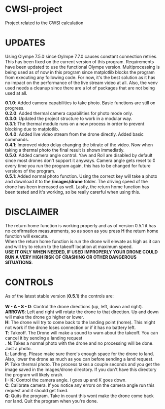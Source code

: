 # CWSI-project
Project related to the CWSI calculation

# UPDATES
Using Olympe 7.5.0 since Oylmpe 7.7.0 causes constant connection retries. This has been fixed on the current version of this program. Requirements have been updated to use the functional Olympe version. Multiprocessing is being used as of now in this program since matplotlib blocks the program from executing any following code. For now, it's the best solution as it has no impact on the performance of the live stream video at all. Also, the venv used needs a cleanup since there are a lot of packages that are not being used at all.

**0.1.0**: Added camera capabilities to take photo. Basic functions are still on progress.<br />
**0.2.0**: Added thermal camera capabilities for photo mode only.<br />
**0.3.0**: Updated the project structure to work in a modular way.<br />
**0.3.1**: The thermal module runs on a new process in order to prevent blocking due to matplotlib.<br />
**0.4.0**: Added live video stream from the drone directly. Added basic commands.<br />
**0.4.1**: Improved video delay changing the bitrate of the video. Now when taking a thermal photo the final result is shown immediatly.<br />
**0.5.0**: Added camera angle control. Yaw and Roll are disabled by default since most drones don't support it anyways. Camera angle gets reset to 0 every time you run the program again, this
has to be changed for future versions of the program. <br />
**0.5.1**: Added normal photo function. Using the correct key will take a photo and download it to the **/images/drone** folder. The driving speed of the drone has been increased as well.
Lastly, the return home function has been tested and it's working, so be really carerful when using this.

# DISCLAIMER
The return home function is working properly and as of version 0.5.1 it has no confirmation measurements, so as soon as you press **H** the return home function will execute.<br />
When the return home function is run the drone will elevate as high as it can and will try to return to the takeoff location at maximum speed. <br /> **USE IT ONLY WHEN NEEDED, IF USED IMPROPERLY YOUR DRONE COULD RUN A VERY HIGH RISK OF CRASHING OR OTHER DANGEROUS SITUATIONS**.

# CONTROLS
As of the latest stable version (**0.5.1**) the controls are:<br /><br />
**W - A - S - D**: Control the drone directions (up, left, down and right).<br />
**ARROWS**: Left and right will rotate the drone to that direction. Up and down will make the drone go higher or lower.<br />
**H**: The drone will try to come back to the landing point (home). This might not work if the drone loses connection or if it has no battery left.<br />
**T**: Takeoff. The Drone will make a sound to warn about the takeoff. You can cancel it by sending a landing request<br />.
**N**: Takes a normal photo with the drone and no processing will be done. Just a photo.<br />
**L**: Landing. Please make sure there's enough space for the drone to land. Also, lower the drone as much as you can before sending a land request.<br />
**P**: Take thermal photo. The process takes a couple seconds and you get the image saved in the images/drone directory. If you don't have this directory the program will likely crash.<br />
**I - K**: Control the camera angle. I goes up and K goes down.<br />
**C**: Calibrate camera. If you notice any errors on the camera angle run this request and it should get fixed.<br />
**Q**: Quits the program. Take in count this wont make the drone come back nor land. Quit the program when you're done.<br />
